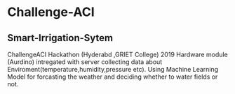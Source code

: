 # Challenge-ACI
## **Smart-Irrigation-Sytem**

ChallengeACI Hackathon (Hyderabd ,GRIET College) 2019 
Hardware module (Aurdino) intregated with server collecting data about Enviroment(temperature,humidity,pressure etc).
Using Machine Learning Model for forcasting the weather and deciding whether to water fields or not.


